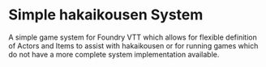 # Simple hakaikousen System

A simple game system for Foundry VTT which allows for flexible definition of Actors and Items to assist with hakaikousen or for running games which do not have a more complete system implementation available.